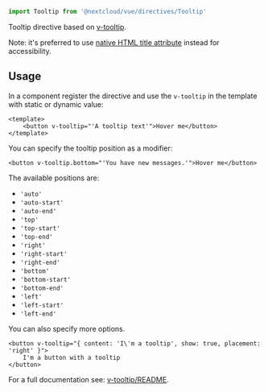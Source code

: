 <!--
 - SPDX-FileCopyrightText: 2024 Nextcloud GmbH and Nextcloud contributors
 - SPDX-License-Identifier: AGPL-3.0-or-later
-->

```js static
import Tooltip from '@nextcloud/vue/directives/Tooltip'
```

Tooltip directive based on [v-tooltip](https://github.com/Akryum/v-tooltip).

Note: it's preferred to use [native HTML title attribute](https://developer.mozilla.org/en-US/docs/Web/HTML/Global_attributes/title) instead for accessibility.

## Usage

In a component register the directive and use the `v-tooltip` in the template with static or dynamic value:

```vue
<template>
    <button v-tooltip="'A tooltip text'">Hover me</button>
</template>
```

You can specify the tooltip position as a modifier:

```vue
<button v-tooltip.bottom="'You have new messages.'">Hover me</button>
```

The available positions are:
 - `'auto'`
 - `'auto-start'`
 - `'auto-end'`
 - `'top'`
 - `'top-start'`
 - `'top-end'`
 - `'right'`
 - `'right-start'`
 - `'right-end'`
 - `'bottom'`
 - `'bottom-start'`
 - `'bottom-end'`
 - `'left'`
 - `'left-start'`
 - `'left-end'`

You can also specify more options. 

```vue
<button v-tooltip="{ content: 'I\'m a tooltip', show: true, placement: 'right' }">
    I'm a button with a tooltip
</button>
```

For a full documentation see: [v-tooltip/README](https://github.com/Akryum/v-tooltip/blob/master/README.md#directive).
